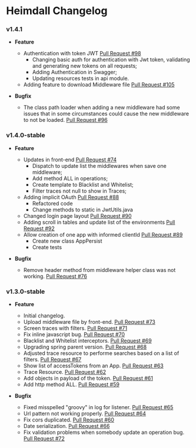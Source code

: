 # Heimdall Changelog

### v1.4.1
* **Feature**
    * Authentication with token JWT [Pull Request #98](https://github.com/getheimdall/heimdall/pull/98)
        * Changing basic auth for authentication with Jwt token, validating and generating new tokens on all requests;
        * Adding Authentication in Swagger;
        * Updating resources tests in api module.
    * Adding feature to download Middleware file [Pull Request #105](https://github.com/getheimdall/heimdall/pull/105)
    
* **Bugfix**
    * The class path loader when adding a new middleware had some issues that in some circumstances could cause the new middleware to not be loaded. [Pull Request #96](https://github.com/getheimdall/heimdall/pull/96)

### v1.4.0-stable

* **Feature**

    * Updates in front-end [Pull Request #74](https://github.com/getheimdall/heimdall/pull/74)
        * Dispatch to update list the middlewares when save one middleware;
        * Add method ALL in operations;
        * Create template to Blacklist and Whitelist;
        *  Filter traces not null to show in Traces;
    * Adding implicit OAuth [Pull Request #88](https://github.com/getheimdall/heimdall/pull/88)
        * Refactored code
        * Change methods to static in JwtUtils.java
    * Changed login page layout [Pull Request #90](https://github.com/getheimdall/heimdall/pull/90)
    * Adding scroll in tables and update list of the environments [Pull Request #92](https://github.com/getheimdall/heimdall/pull/92)
    * Allow creation of one app with informed clientId [Pull Request #89](https://github.com/getheimdall/heimdall/pull/89)
        * Create new class AppPersist
        * Create tests
    
* **Bugfix**

    * Remove header method from middleware helper class was not working. [Pull Request #76](https://github.com/getheimdall/heimdall/pull/76)

### v1.3.0-stable

* **Feature**

    * Initial changelog.
    * Upload middleware file by front-end. [Pull Request #73](https://github.com/getheimdall/heimdall/pull/73)
    * Screen traces with filters. [Pull Request #71](https://github.com/getheimdall/heimdall/pull/71)
    * Fix inline javascript  bug. [Pull Request #70](https://github.com/getheimdall/heimdall/pull/70)
    * Blacklist and Whitelist interceptors. [Pull Request #69](https://github.com/getheimdall/heimdall/pull/69)
    * Upgrading spring parent version. [Pull Request #68](https://github.com/getheimdall/heimdall/pull/68)
    * Adjusted trace resource to performe searches based on a list of filters. [Pull Request #67](https://github.com/getheimdall/heimdall/pull/67)
    * Show list of accessTokens from an App. [Pull Request #63](https://github.com/getheimdall/heimdall/pull/63)
    * Trace Resource. [Pull Request #62](https://github.com/getheimdall/heimdall/pull/62)
    * Add objects in payload of the token. [Pull Request #61](https://github.com/getheimdall/heimdall/pull/61)
    * Add http method ALL. [Pull Request #59](https://github.com/getheimdall/heimdall/pull/59)
    
* **Bugfix**

    * Fixed misspelled "groovy" in log for listener. [Pull Request #65](https://github.com/getheimdall/heimdall/pull/65)
    * Url pattern not working properly. [Pull Request #64](https://github.com/getheimdall/heimdall/pull/64)
    * Fix cors duplicated. [Pull Request #60](https://github.com/getheimdall/heimdall/pull/60)
    * Date serialization. [Pull Request #66](https://github.com/getheimdall/heimdall/pull/66)
    * Fix validation problems when somebody update an operation  bug. [Pull Request #72](https://github.com/getheimdall/heimdall/pull/72)

